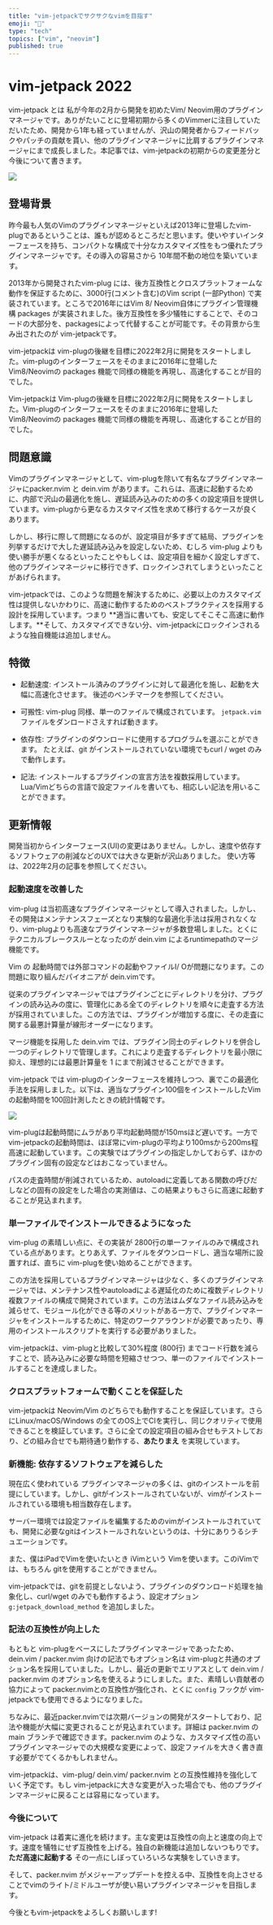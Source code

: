 ```yaml
---
title: "vim-jetpackでサクサクなvimを目指す"
emoji: "🚀"
type: "tech"
topics: ["vim", "neovim"]
published: true
---
```


# vim-jetpack 2022

vim-jetpack とは 私が今年の2月から開発を初めたVim/ Neovim用のプラグインマネージャです。ありがたいことに登場初期から多くのVimmerに注目していただいたため、開発から1年も経っていませんが、沢山の開発者からフィードバックやパッチの貢献を貰い、他のプラグインマネージャに比肩するプラグインマネージャにまで成長しました。本記事では、vim-jetpackの初期からの変更差分と今後について書きます。

![](/images/star_history_jetpack_2022.png)

## 登場背景

昨今最も人気のVimのプラグインマネージャといえば2013年に登場したvim-plugであるということは、誰もが認めるところだと思います。使いやすいインターフェースを持ち、コンパクトな構成で十分なカスタマイズ性をもつ優れたプラグインマネージャです。その導入の容易さから 10年間不動の地位を築いています。

2013年から開発されたvim-plug には、後方互換性とクロスプラットフォームな動作を保証するために、3000行(コメント含む)のVim script (一部Python) で実装されています。ところで2016年にはVim 8/ Neovim自体にプラグイン管理機構 packages が実装されました。後方互換性を多少犠牲にすることで、そのコードの大部分を、packagesによって代替することが可能です。その背景から生み出されたのが vim-jetpackです。

vim-jetpackは vim-plugの後継を目標に2022年2月に開発をスタートしました。vim-plugのインターフェースをそのままに2016年に登場した Vim8/Neovimの packages 機能で同様の機能を再現し、高速化することが目的でした。

Vim-jetpackは Vim-plugの後継を目標に2022年2月に開発をスタートしました。Vim-plugのインターフェースをそのままに2016年に登場した Vim8/Neovimの packages 機能で同様の機能を再現し、高速化することが目的でした。

## 問題意識

Vimのプラグインマネージャとして、vim-plugを除いて有名なプラグインマネージャにpacker.nvim と dein.vim があります。これらは、高速に起動するために、内部で沢山の最適化を施し、遅延読み込みのための多くの設定項目を提供しています。vim-plugから更なるカスタマイズ性を求めて移行するケースが良くあります。

しかし、移行に際して問題になるのが、設定項目が多すぎて結局、プラグインを列挙するだけで大した遅延読み込みを設定しないため、むしろ vim-plug よりも使い勝手が悪くなるといったことやもしくは、設定項目を細かく設定しすぎて、他のプラグインマネージャに移行できず、ロックインされてしまうといったことがあげられます。

vim-jetpackでは、このような問題を解決するために、必要以上のカスタマイズ性は提供しないかわりに、高速に動作するためのベストプラクティスを採用する設計を採用しています。つまり **適当に書いても、安定してそこそこ高速に動作します。**そして、カスタマイズできない分、vim-jetpackにロックインされるような独自機能は追加しません。

## 特徴

- 起動速度: インストール済みのプラグインに対して最適化を施し、起動を大幅に高速化させます。    後述のベンチマークを参照してください。
    
- 可搬性: vim-plug 同様、単一のファイルで構成されています。  `jetpack.vim` ファイルをダンロードさえすれば動きます。
    
- 依存性: プラグインのダウンロードに使用するプログラムを選ぶことができます。  たとえば、git がインストールされていない環境でもcurl / wget のみで動作します。
    
- 記法: インストールするプラグインの宣言方法を複数採用しています。  Lua/Vimどちらの言語で設定ファイルを書いても、相応しい記法を用いることができます。
    
## 更新情報

開発当初からインターフェース(UI)の変更はありません。しかし、速度や依存するソフトウェアの削減などのUXでは大きな更新が沢山ありました。
使い方等は、2022年2月の記事を参照してください。

### 起動速度を改善した

vim-plug は当初高速なプラグインマネージャとして導入されました。しかし、その開発はメンテナンスフェーズとなり実験的な最適化手法は採用されなくなり、vim-plugよりも高速なプラグインマネージャが多数登場しました。とくにテクニカルブレークスルーとなったのが dein.vim によるruntimepathのマージ機能です。

Vim の 起動時間では外部コマンドの起動やファイルI/ Oが問題になります。この問題に取り組んだパイオニアが dein.vimです。

従来のプラグインマネージャではプラグインごとにディレクトリを分け、プラグインの読み込みの度に、管理化にある全てのディレクトリを順々に走査する方法が採用されていました。この方法では、プラグインが増加する度に、その走査に関する最悪計算量が線形オーダーになります。

マージ機能を採用した dein.vim では、プラグイン同士のディレクトリを併合し一つのディレクトリで管理します。これにより走査するディレクトリを最小限に抑え、理想的には最悪計算量を 1 にまで削減させることができます。

vim-jetpack では vim-plugのインターフェースを維持しつつ、裏でこの最適化手法を採用しました。以下は、適当なプラグイン100個をインストールしたVimの起動時間を100回計測したときの統計情報です。

![](/images/jetpack_benchmark_2022.png)

vim-plugは起動時間にムラがあり平均起動時間が150msほど遅いです。一方で vim-jetpackの起動時間は、ほぼ常にvim-plugの平均より100msから200ms程高速に起動しています。この実験ではプラグインの指定しかしておらず、ほかのプラグイン固有の設定などはおこなっていません。

パスの走査時間が削減されているため、autoloadに定義してある関数の呼びだしなどの固有の設定をした場合の実測値は、この結果よりもさらに高速に起動することが見込まれます。

### 単一ファイルでインストールできるようになった

vim-plug の素晴しい点に、その実装が 2800行の単一ファイルのみで構成されている点があります。とりあえず、ファイルをダウンロードし、適当な場所に設置すれば、直ちに vim-plugを使い始めることができます。

この方法を採用しているプラグインマネージャは少なく、多くのプラグインマネージャでは、メンテナンス性やautoloadによる遅延化のために複数ディレクトリ複数ファイルの構成で開発されています。この方法はムダなファイル読み込みを減らせて、モジュール化ができる等のメリットがある一方で、プラグインマネージャをインストールするために、特定のワークアラウンドが必要であったり、専用のインストールスクリプトを実行する必要がありました。

vim-jetpackは、vim-plugと比較して30%程度 (800行) までコード行数を減らすことで、読み込みに必要な時間を短縮させつつ、単一のファイルでインストールすることを達成しました。

### クロスプラットフォームで動くことを保証した

vim-jetpackは Neovim/Vim のどちらでも動作することを保証しています。さらにLinux/macOS/Windows の全てのOS上でCIを実行し、同じクオリティで使用できることを検証しています。さらに全ての設定項目の組み合せもテストしており、どの組み合せでも期待通り動作する、**あたりまえ** を実現しています。

### 新機能: 依存するソフトウェアを減らした

現在広く使われている プラグインマネージャの多くは、gitのインストールを前提にしています。しかし、gitがインストールされていないが、vimがインストールされている環境も相当数存在します。

サーバー環境では設定ファイルを編集するためのvimがインストールされていても、開発に必要なgitはインストールされないというのは、十分にありうるシチュエーションです。

また、僕はiPadでVimを使いたいとき iVimという Vimを使います。このiVimでは、もちろん gitを使用することができません。

vim-jetpackでは、gitを前提としないよう、プラグインのダウンロード処理を抽象化し、curl/wget のみでも動作するよう、設定オプション `g:jetpack_download_method` を追加しました。

### 記法の互換性が向上した

もともと vim-plugをベースにしたプラグインマネージャであったため、dein.vim / packer.nvim 向けの記法でもオプション名は vim-plugと共通のオプション名を採用していました。しかし、最近の更新でエリアスとして dein.vim / packer.nvim のオプション名を使えるようにしました。また、素晴しい貢献者の協力によって packer.nvimとの互換性が強化され、とくに `config` フックが vim-jetpackでも使用できるようになりました。

ちなみに、最近packer.nvimでは次期バージョンの開発がスタートしており、記法や機能が大幅に変更されることが見込まれています。詳細は packer.nvim の main ブランチで確認できます。packer.nvim のような、カスタマイズ性の高いプラグインマネージャでの大規模な変更によって、設定ファイルを大きく書き直す必要がでてくるかもしれません。

vim-jetpackは、vim-plug/ dein.vim/ packer.nvim との互換性維持を強化していく予定です。もし vim-jetpackに大きな変更が入った場合でも、他のプラグインマネージャに戻ることは容易になっています。

### 今後について

vim-jetpack は着実に進化を続けます。主な変更は互換性の向上と速度の向上です。速度を犠牲にせず互換性を上げる。独自の新機能は追加しないつもりです。**ただ高速に起動する** その一点にしぼっていろいろな実験をしていきます。

そして、packer.nvim がメジャーアップデートを控える中、互換性を向上させることでvimのライト/ミドルユーザが使い易いプラグインマネージャを目指します。

今後ともvim-jetpackをよろしくお願いします!
